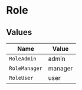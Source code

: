 # Role


## Values

| Name          | Value         |
| ------------- | ------------- |
| `RoleAdmin`   | admin         |
| `RoleManager` | manager       |
| `RoleUser`    | user          |